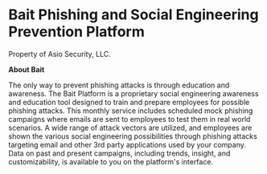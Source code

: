 # Bait Phishing and Social Engineering Prevention Platform

Property of Asio Security, LLC.

**About Bait**

The only way to prevent phishing attacks is through education and awareness. The Bait Platform is a proprietary social engineering awareness and education tool designed to train and prepare employees for possible phishing attacks. This monthly service includes scheduled mock phishing campaigns where emails are sent to employees to test them in real world scenarios. A wide range of attack vectors are utilized, and employees are shown the various social engineering possibilities through phishing attacks targeting email and other 3rd party applications used by your company. Data on past and present campaigns, including trends, insight, and customizability, is available to you on the platform's interface.
